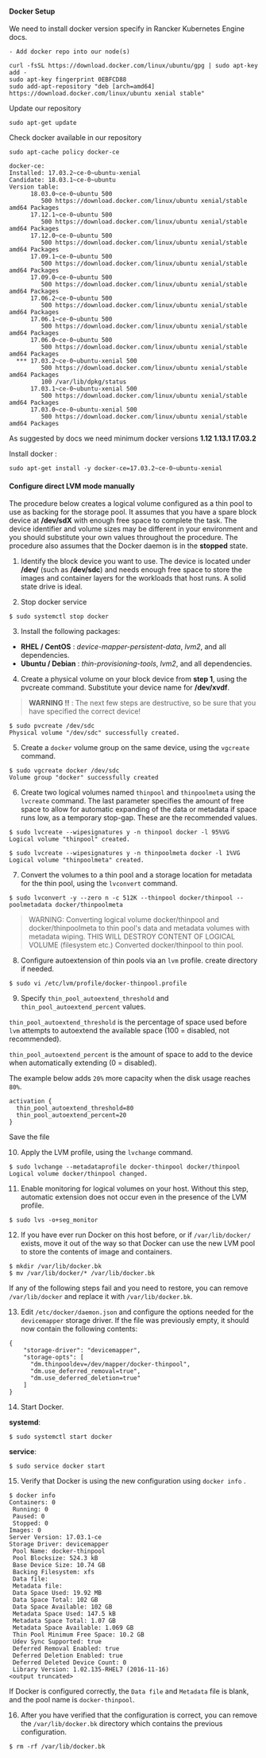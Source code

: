 #### Docker Setup

We need to install docker version specify in Rancker Kubernetes Engine docs.

```
- Add docker repo into our node(s)

curl -fsSL https://download.docker.com/linux/ubuntu/gpg | sudo apt-key add -
sudo apt-key fingerprint 0EBFCD88
sudo add-apt-repository "deb [arch=amd64] https://download.docker.com/linux/ubuntu xenial stable"
```

Update our repository
```
sudo apt-get update
```
Check docker available in our repository
```
sudo apt-cache policy docker-ce

docker-ce:
Installed: 17.03.2~ce-0~ubuntu-xenial
Candidate: 18.03.1~ce-0~ubuntu
Version table:
      18.03.0~ce-0~ubuntu 500
         500 https://download.docker.com/linux/ubuntu xenial/stable amd64 Packages
      17.12.1~ce-0~ubuntu 500
         500 https://download.docker.com/linux/ubuntu xenial/stable amd64 Packages
      17.12.0~ce-0~ubuntu 500
         500 https://download.docker.com/linux/ubuntu xenial/stable amd64 Packages
      17.09.1~ce-0~ubuntu 500
         500 https://download.docker.com/linux/ubuntu xenial/stable amd64 Packages
      17.09.0~ce-0~ubuntu 500
         500 https://download.docker.com/linux/ubuntu xenial/stable amd64 Packages
      17.06.2~ce-0~ubuntu 500
         500 https://download.docker.com/linux/ubuntu xenial/stable amd64 Packages
      17.06.1~ce-0~ubuntu 500
         500 https://download.docker.com/linux/ubuntu xenial/stable amd64 Packages
      17.06.0~ce-0~ubuntu 500
         500 https://download.docker.com/linux/ubuntu xenial/stable amd64 Packages
  *** 17.03.2~ce-0~ubuntu-xenial 500
         500 https://download.docker.com/linux/ubuntu xenial/stable amd64 Packages
         100 /var/lib/dpkg/status
      17.03.1~ce-0~ubuntu-xenial 500
         500 https://download.docker.com/linux/ubuntu xenial/stable amd64 Packages
      17.03.0~ce-0~ubuntu-xenial 500
         500 https://download.docker.com/linux/ubuntu xenial/stable amd64 Packages
```

As suggested by docs we need minimum docker versions **1.12 1.13.1 17.03.2**

Install docker :
```
sudo apt-get install -y docker-ce=17.03.2~ce-0~ubuntu-xenial
```

#### Configure direct LVM mode manually
The procedure below creates a logical volume configured as a thin pool to use as backing for the storage pool. It assumes that you have a spare block device at **/dev/sdX** with enough free space to complete the task. The device identifier and volume sizes may be different in your environment and you should substitute your own values throughout the procedure. The procedure also assumes that the Docker daemon is in the **stopped** state.

1. Identify the block device you want to use. The device is located under **/dev/** (such as **/dev/sdc**) and needs enough free space to store the images and container layers for the workloads that host runs. A solid state drive is ideal.

2. Stop docker service
```
$ sudo systemctl stop docker
```

3. Install the following packages:
  - **RHEL / CentOS** : _device-mapper-persistent-data_, _lvm2_, and all dependencies.
  - **Ubuntu / Debian** : _thin-provisioning-tools_, _lvm2_, and all dependencies.

4. Create a physical volume on your block device from **step 1**, using the pvcreate command. Substitute your device name for **/dev/xvdf**.
> **WARNING !!** : The next few steps are destructive, so be sure that you have specified the correct device!
>
```
$ sudo pvcreate /dev/sdc
Physical volume "/dev/sdc" successfully created.
```

5. Create a ```docker``` volume group on the same device, using the ```vgcreate``` command.
```
$ sudo vgcreate docker /dev/sdc
Volume group "docker" successfully created
```

6. Create two logical volumes named ```thinpool``` and ```thinpoolmeta``` using the ```lvcreate``` command. The last parameter specifies the amount of free space to allow for automatic expanding of the data or metadata if space runs low, as a temporary stop-gap. These are the recommended values.
```
$ sudo lvcreate --wipesignatures y -n thinpool docker -l 95%VG
Logical volume "thinpool" created.
```
```
$ sudo lvcreate --wipesignatures y -n thinpoolmeta docker -l 1%VG
Logical volume "thinpoolmeta" created.
```
7. Convert the volumes to a thin pool and a storage location for metadata for the thin pool, using the ```lvconvert``` command.
```
$ sudo lvconvert -y --zero n -c 512K --thinpool docker/thinpool --poolmetadata docker/thinpoolmeta
```
>WARNING: Converting logical volume docker/thinpool and docker/thinpoolmeta to thin pool's data and metadata volumes with metadata wiping. THIS WILL DESTROY CONTENT OF LOGICAL VOLUME (filesystem etc.) Converted docker/thinpool to thin pool.
>
8. Configure autoextension of thin pools via an ```lvm``` profile. create directory if needed.
```
$ sudo vi /etc/lvm/profile/docker-thinpool.profile
```
9. Specify ```thin_pool_autoextend_threshold``` and ```thin_pool_autoextend_percent``` values.

  ```thin_pool_autoextend_threshold``` is the percentage of space used before ```lvm``` attempts to autoextend the available space (100 = disabled, not recommended).

  ```thin_pool_autoextend_percent``` is the amount of space to add to the device when automatically extending (0 = disabled).

  The example below adds ```20%``` more capacity when the disk usage reaches ```80%```.
  ```
  activation {
    thin_pool_autoextend_threshold=80
    thin_pool_autoextend_percent=20
}
  ```
  Save the file

10. Apply the LVM profile, using the ```lvchange``` command.
```
$ sudo lvchange --metadataprofile docker-thinpool docker/thinpool
Logical volume docker/thinpool changed.
```
11. Enable monitoring for logical volumes on your host. Without this step, automatic extension does not occur even in the presence of the LVM profile.
```
$ sudo lvs -o+seg_monitor
```
12. If you have ever run Docker on this host before, or if ```/var/lib/docker/``` exists, move it out of the way so that Docker can use the new LVM pool to store the contents of image and containers.
```
$ mkdir /var/lib/docker.bk
$ mv /var/lib/docker/* /var/lib/docker.bk
```
If any of the following steps fail and you need to restore, you can remove ```/var/lib/docker``` and replace it with ```/var/lib/docker.bk```.

13. Edit ```/etc/docker/daemon.json``` and configure the options needed for the ```devicemapper``` storage driver. If the file was previously empty, it should now contain the following contents:
```
{
    "storage-driver": "devicemapper",
    "storage-opts": [
      "dm.thinpooldev=/dev/mapper/docker-thinpool",
      "dm.use_deferred_removal=true",
      "dm.use_deferred_deletion=true"
    ]
}
```
14. Start Docker.

  **systemd**:
```
$ sudo systemctl start docker
```
  **service**:
```
$ sudo service docker start
```
15. Verify that Docker is using the new configuration using ```docker info``` .
```
$ docker info
Containers: 0
 Running: 0
 Paused: 0
 Stopped: 0
Images: 0
Server Version: 17.03.1-ce
Storage Driver: devicemapper
 Pool Name: docker-thinpool
 Pool Blocksize: 524.3 kB
 Base Device Size: 10.74 GB
 Backing Filesystem: xfs
 Data file:
 Metadata file:
 Data Space Used: 19.92 MB
 Data Space Total: 102 GB
 Data Space Available: 102 GB
 Metadata Space Used: 147.5 kB
 Metadata Space Total: 1.07 GB
 Metadata Space Available: 1.069 GB
 Thin Pool Minimum Free Space: 10.2 GB
 Udev Sync Supported: true
 Deferred Removal Enabled: true
 Deferred Deletion Enabled: true
 Deferred Deleted Device Count: 0
 Library Version: 1.02.135-RHEL7 (2016-11-16)
<output truncated>
```
If Docker is configured correctly, the ```Data file``` and ```Metadata``` file is blank, and the pool name is ```docker-thinpool```.

16. After you have verified that the configuration is correct, you can remove the ```/var/lib/docker.bk``` directory which contains the previous configuration.
```
$ rm -rf /var/lib/docker.bk
```

